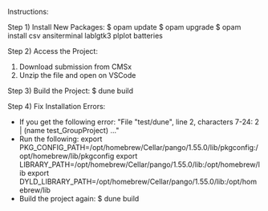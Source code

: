Instructions:

Step 1) 
Install New Packages:
$ opam update
$ opam upgrade
$ opam install csv ansiterminal lablgtk3 plplot batteries

Step 2) 
Access the Project:
1. Download submission from CMSx
2. Unzip the file and open on VSCode

Step 3)
Build the Project:
$ dune build

Step 4)
Fix Installation Errors:
- If you get the following error:
  "File "test/dune", line 2, characters 7-24:
  2 |  (name test_GroupProject) ..."    
- Run the following:
  export PKG_CONFIG_PATH=/opt/homebrew/Cellar/pango/1.55.0/lib/pkgconfig:/opt/homebrew/lib/pkgconfig
  export LIBRARY_PATH=/opt/homebrew/Cellar/pango/1.55.0/lib:/opt/homebrew/lib
  export DYLD_LIBRARY_PATH=/opt/homebrew/Cellar/pango/1.55.0/lib:/opt/homebrew/lib
- Build the project again:
$ dune build
